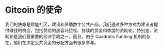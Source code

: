 # Gitcoin 的使命

我们的使命是赋能社区，建设和资助数字公共产品。我们通过多种方式为建设者提供赚钱的机会，包括赞助的黑客马拉松、持续的赏金和季度的资助轮。特别是，资助轮是我们最重要的经济手段之一。而且，由于 Quadratic Funding 机制的存在，他们在决定公共资金的分配方面有很多参与。

